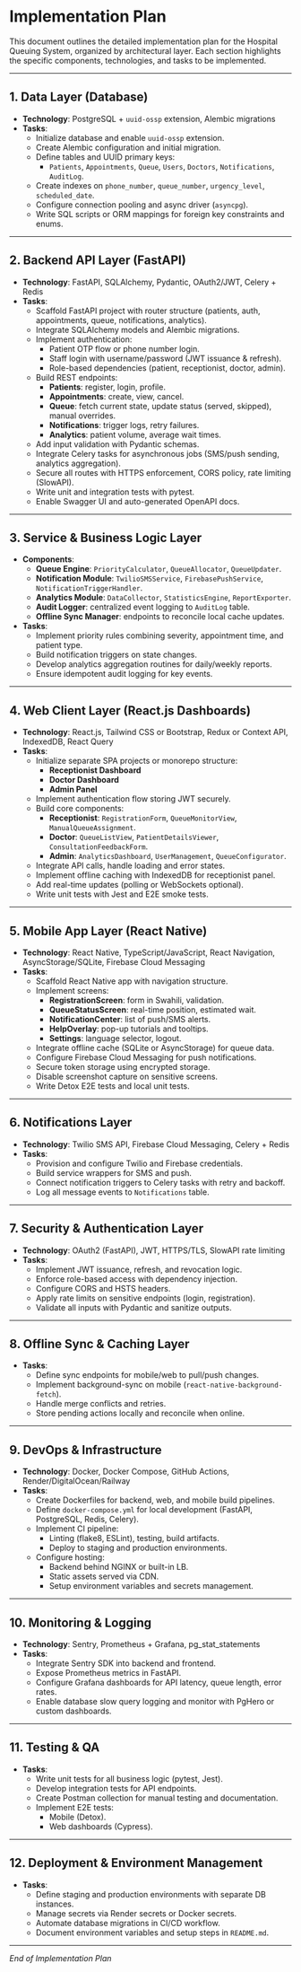 # Implementation Plan

This document outlines the detailed implementation plan for the Hospital Queuing System, organized by architectural layer. Each section highlights the specific components, technologies, and tasks to be implemented.

---

## 1. Data Layer (Database)

- **Technology**: PostgreSQL + `uuid-ossp` extension, Alembic migrations
- **Tasks**:
  - Initialize database and enable `uuid-ossp` extension.
  - Create Alembic configuration and initial migration.
  - Define tables and UUID primary keys:
    - `Patients`, `Appointments`, `Queue`, `Users`, `Doctors`, `Notifications`, `AuditLog`.
  - Create indexes on `phone_number`, `queue_number`, `urgency_level`, `scheduled_date`.
  - Configure connection pooling and async driver (`asyncpg`).
  - Write SQL scripts or ORM mappings for foreign key constraints and enums.

---

## 2. Backend API Layer (FastAPI)

- **Technology**: FastAPI, SQLAlchemy, Pydantic, OAuth2/JWT, Celery + Redis
- **Tasks**:
  - Scaffold FastAPI project with router structure (patients, auth, appointments, queue, notifications, analytics).
  - Integrate SQLAlchemy models and Alembic migrations.
  - Implement authentication:
    - Patient OTP flow or phone number login.
    - Staff login with username/password (JWT issuance & refresh).
    - Role-based dependencies (patient, receptionist, doctor, admin).
  - Build REST endpoints:
    - **Patients**: register, login, profile.
    - **Appointments**: create, view, cancel.
    - **Queue**: fetch current state, update status (served, skipped), manual overrides.
    - **Notifications**: trigger logs, retry failures.
    - **Analytics**: patient volume, average wait times.
  - Add input validation with Pydantic schemas.
  - Integrate Celery tasks for asynchronous jobs (SMS/push sending, analytics aggregation).
  - Secure all routes with HTTPS enforcement, CORS policy, rate limiting (SlowAPI).
  - Write unit and integration tests with pytest.
  - Enable Swagger UI and auto-generated OpenAPI docs.

---

## 3. Service & Business Logic Layer

- **Components**:
  - **Queue Engine**: `PriorityCalculator`, `QueueAllocator`, `QueueUpdater`.
  - **Notification Module**: `TwilioSMSService`, `FirebasePushService`, `NotificationTriggerHandler`.
  - **Analytics Module**: `DataCollector`, `StatisticsEngine`, `ReportExporter`.
  - **Audit Logger**: centralized event logging to `AuditLog` table.
  - **Offline Sync Manager**: endpoints to reconcile local cache updates.
- **Tasks**:
  - Implement priority rules combining severity, appointment time, and patient type.
  - Build notification triggers on state changes.
  - Develop analytics aggregation routines for daily/weekly reports.
  - Ensure idempotent audit logging for key events.

---

## 4. Web Client Layer (React.js Dashboards)

- **Technology**: React.js, Tailwind CSS or Bootstrap, Redux or Context API, IndexedDB, React Query
- **Tasks**:
  - Initialize separate SPA projects or monorepo structure:
    - **Receptionist Dashboard**
    - **Doctor Dashboard**
    - **Admin Panel**
  - Implement authentication flow storing JWT securely.
  - Build core components:
    - **Receptionist**: `RegistrationForm`, `QueueMonitorView`, `ManualQueueAssignment`.
    - **Doctor**: `QueueListView`, `PatientDetailsViewer`, `ConsultationFeedbackForm`.
    - **Admin**: `AnalyticsDashboard`, `UserManagement`, `QueueConfigurator`.
  - Integrate API calls, handle loading and error states.
  - Implement offline caching with IndexedDB for receptionist panel.
  - Add real-time updates (polling or WebSockets optional).
  - Write unit tests with Jest and E2E smoke tests.

---

## 5. Mobile App Layer (React Native)

- **Technology**: React Native, TypeScript/JavaScript, React Navigation, AsyncStorage/SQLite, Firebase Cloud Messaging
- **Tasks**:
  - Scaffold React Native app with navigation structure.
  - Implement screens:
    - **RegistrationScreen**: form in Swahili, validation.
    - **QueueStatusScreen**: real-time position, estimated wait.
    - **NotificationCenter**: list of push/SMS alerts.
    - **HelpOverlay**: pop-up tutorials and tooltips.
    - **Settings**: language selector, logout.
  - Integrate offline cache (SQLite or AsyncStorage) for queue data.
  - Configure Firebase Cloud Messaging for push notifications.
  - Secure token storage using encrypted storage.
  - Disable screenshot capture on sensitive screens.
  - Write Detox E2E tests and local unit tests.

---

## 6. Notifications Layer

- **Technology**: Twilio SMS API, Firebase Cloud Messaging, Celery + Redis
- **Tasks**:
  - Provision and configure Twilio and Firebase credentials.
  - Build service wrappers for SMS and push.
  - Connect notification triggers to Celery tasks with retry and backoff.
  - Log all message events to `Notifications` table.

---

## 7. Security & Authentication Layer

- **Technology**: OAuth2 (FastAPI), JWT, HTTPS/TLS, SlowAPI rate limiting
- **Tasks**:
  - Implement JWT issuance, refresh, and revocation logic.
  - Enforce role-based access with dependency injection.
  - Configure CORS and HSTS headers.
  - Apply rate limits on sensitive endpoints (login, registration).
  - Validate all inputs with Pydantic and sanitize outputs.

---

## 8. Offline Sync & Caching Layer

- **Tasks**:
  - Define sync endpoints for mobile/web to pull/push changes.
  - Implement background-sync on mobile (`react-native-background-fetch`).
  - Handle merge conflicts and retries.
  - Store pending actions locally and reconcile when online.

---

## 9. DevOps & Infrastructure

- **Technology**: Docker, Docker Compose, GitHub Actions, Render/DigitalOcean/Railway
- **Tasks**:
  - Create Dockerfiles for backend, web, and mobile build pipelines.
  - Define `docker-compose.yml` for local development (FastAPI, PostgreSQL, Redis, Celery).
  - Implement CI pipeline:
    - Linting (flake8, ESLint), testing, build artifacts.
    - Deploy to staging and production environments.
  - Configure hosting:
    - Backend behind NGINX or built-in LB.
    - Static assets served via CDN.
    - Setup environment variables and secrets management.

---

## 10. Monitoring & Logging

- **Technology**: Sentry, Prometheus + Grafana, pg_stat_statements
- **Tasks**:
  - Integrate Sentry SDK into backend and frontend.
  - Expose Prometheus metrics in FastAPI.
  - Configure Grafana dashboards for API latency, queue length, error rates.
  - Enable database slow query logging and monitor with PgHero or custom dashboards.

---

## 11. Testing & QA

- **Tasks**:
  - Write unit tests for all business logic (pytest, Jest).
  - Develop integration tests for API endpoints.
  - Create Postman collection for manual testing and documentation.
  - Implement E2E tests:
    - Mobile (Detox).
    - Web dashboards (Cypress).

---

## 12. Deployment & Environment Management

- **Tasks**:
  - Define staging and production environments with separate DB instances.
  - Manage secrets via Render secrets or Docker secrets.
  - Automate database migrations in CI/CD workflow.
  - Document environment variables and setup steps in `README.md`.

---

*End of Implementation Plan* 